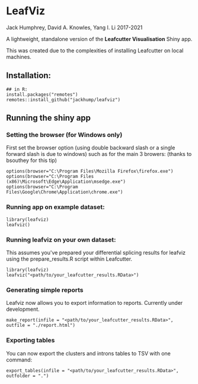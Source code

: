 # LeafViz 

Jack Humphrey, David A. Knowles, Yang I. Li
2017-2021


A lightweight, standalone version of the **Leafcutter Visualisation** Shiny app.

This was created due to the complexities of installing Leafcutter on local machines.

## Installation:

```
## in R:
install.packages("remotes")
remotes::install_github("jackhump/leafviz")
``` 

## Running the shiny app

### Setting the browser (for Windows only)

First set the browser option (using double backward slash or a single forward slash is due to windows) such as for the main 3 browers:
(thanks to bsouthey for this tip)


```
options(browser="C:\Program Files\Mozilla Firefox\firefox.exe")
options(browser="C:\Program Files (x86)\Microsoft\Edge\Application\msedge.exe")
options(browser="C:\Program Files\Google\Chrome\Application\chrome.exe")
```


### Running app on example dataset:

```
library(leafviz)
leafviz()
```

### Running leafviz on your own dataset:

This assumes you've prepared your differential splicing results for leafviz using the prepare_results.R script within Leafcutter.

```
library(leafviz)
leafviz("<path/to/your_leafcutter_results.RData>")
```

### Generating simple reports

Leafviz now allows you to export information to reports. Currently under development.

```
make_report(infile = "<path/to/your_leafcutter_results.RData>", outfile = "./report.html")
```

### Exporting tables

You can now export the clusters and introns tables to TSV with one command:

```
export_tables(infile = "<path/to/your_leafcutter_results.RData>", outfolder = ".")
```



